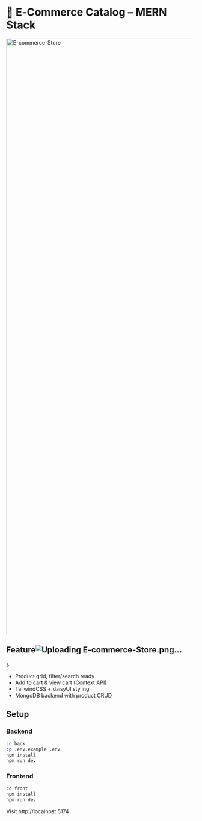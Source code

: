 
# 🛒 E‑Commerce Catalog – MERN Stack
<img width="2880" height="1582" alt="E-commerce-Store" src="https://github.com/user-attachments/assets/593bb727-e2cf-4ba8-bd38-f519a6f521e5" />

## Feature![Uploading E-commerce-Store.png…]()
s
* Product grid, filter/search ready
* Add to cart & view cart (Context API)
* TailwindCSS + daisyUI styling
* MongoDB backend with product CRUD

## Setup
### Backend
```bash
cd back
cp .env.example .env
npm install
npm run dev
```
### Frontend
```bash
cd front
npm install
npm run dev
```
Visit http://localhost:5174
